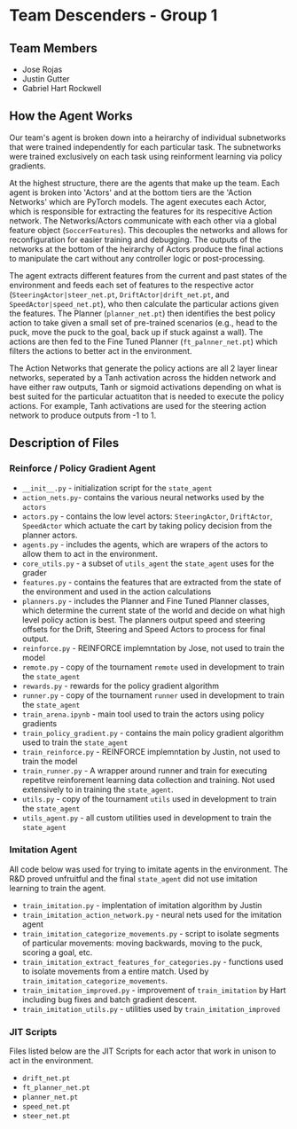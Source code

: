 # Team Descenders - Group 1

## Team Members
- Jose Rojas
- Justin Gutter
- Gabriel Hart Rockwell

## How the Agent Works

Our team's agent is broken down into a heirarchy of individual subnetworks that
were trained independently for each particular task. The subnetworks were trained
exclusively on each task using reinforment learning via policy gradients.

At the highest structure, there are the agents that make up the team. Each agent is
broken into 'Actors' and at the bottom tiers are the 'Action Networks' which are PyTorch
models. The agent executes each Actor, which is responsible for extracting the
features for its respecitive Action network. The Networks/Actors communicate with each
other via a global feature object (`SoccerFeatures`). This decouples the networks and
allows for reconfiguration for easier training and debugging. The outputs of the networks
at the bottom of the heirarchy of Actors produce the final actions to manipulate the
cart without any controller logic or post-processing.

The agent extracts different features from the current and past states of the 
environment and feeds each set of features to the respective actor 
(`SteeringActor|steer_net.pt`, `DriftActor|drift_net.pt`, and 
`SpeedActor|speed_net.pt`), who then calculate the particular actions given 
the features. The Planner (`planner_net.pt`) then identifies the best policy
action to take given a small set of pre-trained scenarios (e.g., head to the puck,
move the puck to the goal, back up if stuck against a wall). The actions are
then fed to the Fine Tuned Planner (`ft_palnner_net.pt`) which filters the
actions to better act in the environment.

The Action Networks that generate the policy actions are all 2 layer linear
networks, seperated by a Tanh activation across the hidden network and have either raw outputs,
Tanh or sigmoid activations depending on what is best suited for the particular actuatiton
that is needed to execute the policy actions. For example, Tanh activations are used for
the steering action network to produce outputs from -1 to 1.

## Description of Files

### Reinforce / Policy Gradient Agent
- `__init__.py` - initialization script for the `state_agent`
- `action_nets.py`- contains the various neural networks used by the `actors`
- `actors.py` - contains the low level actors: `SteeringActor`, `DriftActor`, `SpeedActor`
which actuate the cart by taking policy decision from the planner actors.
- `agents.py` - includes the agents, which are wrapers of the actors to allow them to act
in the environment.
- `core_utils.py` - a subset of `utils_agent` the `state_agent` uses for the grader
- `features.py` - contains the features that are extracted from the state of the 
environment and used in the action calculations
- `planners.py` - includes the Planner and Fine Tuned Planner classes, which determine
the current state of the world and decide on what high level policy action is best. The planners
output speed and steering offsets for the Drift, Steering and Speed Actors to process for final output.
- `reinforce.py` - REINFORCE implemntation by Jose, not used to train the model
- `remote.py` - copy of the tournament `remote` used in development to train the `state_agent`
- `rewards.py` - rewards for the policy gradient algorithm
- `runner.py` - copy of the tournament `runner` used in development to train the `state_agent`
- `train_arena.ipynb` - main tool used to train the actors using policy gradients
- `train_policy_gradient.py` - contains the main policy gradient algorithm used
to train the `state_agent`
- `train_reinforce.py` - REINFORCE implemntation by Justin, not used to train the model
- `train_runner.py` - A wrapper around runner and train for executing repetitve 
reinforement learning data collection and training. Not used extensively to 
in training the `state_agent`.
- `utils.py` - copy of the tournament `utils` used in development to train the `state_agent`
- `utils_agent.py` - all custom utilities used in development to train the `state_agent`

### Imitation Agent
All code below was used for trying to imitate agents in the environment. The
R&D proved unfruitful and the final `state_agent` did not use imitation learning
to train the agent.

- `train_imitation.py` - implentation of imitation algorithm by Justin
- `train_imitation_action_network.py` - neural nets used for the imitation agent
- `train_imitation_categorize_movements.py` - script to isolate segments of 
particular movements: moving backwards, moving to the puck, scoring a goal, etc.
- `train_imitation_extract_features_for_categories.py` - functions used to isolate
movements from a entire match. Used by `train_imitation_categorize_movements`.
- `train_imitation_improved.py` - improvement of `train_imitation` by Hart including bug fixes and batch gradient descent.
- `train_imitation_utils.py` - utilities used by `train_imitation_improved`

### JIT Scripts
Files listed below are the JIT Scripts for each actor that work in unison to act 
in the environment.

- `drift_net.pt`
- `ft_planner_net.pt`
- `planner_net.pt`
- `speed_net.pt`
- `steer_net.pt`